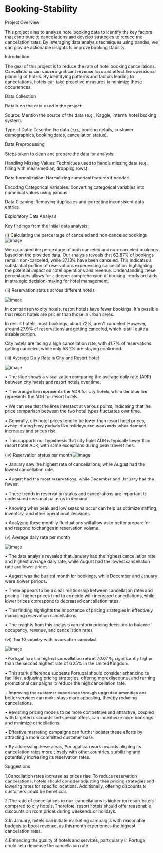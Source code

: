 # Booking-Stability

Project Overview

This project aims to analyze hotel booking data to identify the key factors that contribute to cancellations and develop strategies to reduce the cancellation rates. By leveraging data analysis techniques using pandas, we can provide actionable insights to improve booking stability.

Introduction

The goal of this project is to reduce the rate of hotel booking cancellations. Cancellations can cause significant revenue loss and affect the operational planning of hotels. By identifying patterns and factors leading to cancellations, hotels can take proactive measures to minimize these occurrences.

Data Collection

Details on the data used in the project:

Source: Mention the source of the data (e.g., Kaggle, internal hotel booking system).

Type of Data: Describe the data (e.g., booking details, customer demographics, booking dates, cancellation status).

Data Preprocessing

Steps taken to clean and prepare the data for analysis:

Handling Missing Values: Techniques used to handle missing data (e.g., filling with mean/median, dropping rows).

Data Normalization: Normalizing numerical features if needed.

Encoding Categorical Variables: Converting categorical variables into numerical values using pandas.

Data Cleaning: Removing duplicates and correcting inconsistent data entries.

Exploratory Data Analysis

Key findings from the initial data analysis:

(i) Calculating the percentage of canceled and non-canceled bookings
![image](https://github.com/user-attachments/assets/6db61546-38cc-4a7a-a1d4-918d0b4a1467)


We calculated the percentage of both canceled and non-canceled bookings based on the provided data. Our analysis reveals that 62.87% of bookings remain non-canceled, while 37.13% have been canceled. This indicates a substantial portion of reservations experiencing cancellation, highlighting the potential impact on hotel operations and revenue. Understanding these percentages allows for a deeper comprehension of booking trends and aids in strategic decision-making for hotel management.

(ii) Reservation status across different hotels

![image](https://github.com/user-attachments/assets/21087b6a-69e2-44ff-8f3f-c2fb15665dfe)


In comparison to city hotels, resort hotels have fewer bookings. It's possible that resort hotels are pricier than those in urban areas.

In resort hotels, most bookings, about 72%, aren't canceled. However, around 27.9% of reservations are getting canceled, which is still quite a sizable portion.

City hotels are facing a high cancellation rate, with 41.7% of reservations getting canceled, while only 58.2% are staying confirmed.

(iii) Average Daily Rate in City and Resort Hotel

![image](https://github.com/user-attachments/assets/e292909c-c7a4-4738-aafb-9b737586c23b)


• The slide shows a visualization comparing the average daily rate (ADR) between city hotels and resort hotels over time.

• The orange line represents the ADR for city hotels, while the blue line represents the ADR for resort hotels.

• We can see that the lines intersect at various points, indicating that the price comparison between the two hotel types fluctuates over time.

• Generally, city hotel prices tend to be lower than resort hotel prices, except during busy periods like holidays and weekends when demand increases and prices rise.

• This supports our hypothesis that city hotel ADR is typically lower than resort hotel ADR, with some exceptions during peak travel times.

(iv) Reservation status per month
![image](https://github.com/user-attachments/assets/fb3440cb-3413-4aad-a34d-ed70c6a3dc17)



• January saw the highest rate of cancellations, while August had the lowest cancellation rate.

• August had the most reservations, while December and January had the fewest.

• These trends in reservation status and cancellations are important to understand seasonal patterns in demand.

• Knowing when peak and low seasons occur can help us optimize staffing, inventory, and other operational decisions.

• Analyzing these monthly fluctuations will allow us to better prepare for and respond to changes in reservation volume.

(v) Average daily rate per month

![image](https://github.com/user-attachments/assets/353c43d9-79d7-4b0b-80e6-344e5d9bc773)


• The data analysis revealed that January had the highest cancellation rate and highest average daily rate, while August had the lowest cancellation rate and lower prices.

• August was the busiest month for bookings, while December and January were slower periods.

• There appears to be a clear relationship between cancellation rates and pricing - higher prices tend to coincide with increased cancellations, while lower prices correspond to decreased cancellation rates.

• This finding highlights the importance of pricing strategies in effectively managing reservation cancellations.

• The insights from this analysis can inform pricing decisions to balance occupancy, revenue, and cancellation rates.

(vi) Top 10 country with reservation canceled

![image](https://github.com/user-attachments/assets/92d280a8-9c4c-4ca4-b7de-4e085b39e7b2)


•Portugal has the highest cancellation rate at 70.07%, significantly higher than the second highest rate of 6.25% in the United Kingdom.

• This stark difference suggests Portugal should consider enhancing its facilities, adjusting pricing strategies, offering more discounts, and running promotional campaigns to reduce the high cancellation rate.

• Improving the customer experience through upgraded amenities and better services can make stays more appealing, thereby reducing cancellations.

• Revisiting pricing models to be more competitive and attractive, coupled with targeted discounts and special offers, can incentivize more bookings and minimize cancellations.

• Effective marketing campaigns can further bolster these efforts by attracting a more committed customer base.

• By addressing these areas, Portugal can work towards aligning its cancellation rates more closely with other countries, stabilizing and potentially increasing its reservation rates.


Suggestions


1.Cancellation rates increase as prices rise. To reduce reservation cancellations, hotels should consider adjusting their pricing strategies and lowering rates for specific locations. Additionally, offering discounts to customers could be beneficial.

2.The ratio of cancellations to non-cancellations is higher for resort hotels compared to city hotels. Therefore, resort hotels should offer reasonable discounts on room prices during weekends or holidays.

3.In January, hotels can initiate marketing campaigns with reasonable budgets to boost revenue, as this month experiences the highest cancellation rates.

4.Enhancing the quality of hotels and services, particularly in Portugal, could help decrease the cancellation rate.
